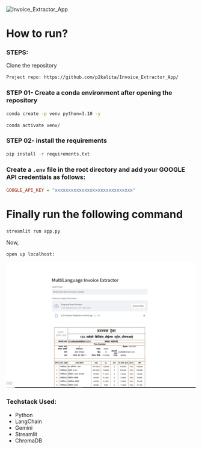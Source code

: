 
![Invoice_Extractor_App](https://socialify.git.ci/p2kalita/Invoice_Extractor_App/image?language=1&name=1&owner=1&pattern=Signal&stargazers=1&theme=Light)
# How to run?
### STEPS:

Clone the repository

```bash
Project repo: https://github.com/p2kalita/Invoice_Extractor_App/
```

### STEP 01- Create a conda environment after opening the repository

```bash
conda create -p venv python=3.10 -y
```

```bash
conda activate venv/
```

### STEP 02- install the requirements
```bash
pip install -r requirements.txt
```


### Create a `.env` file in the root directory and add your GOOGLE API credentials as follows:

```ini
GOOGLE_API_KEY = "xxxxxxxxxxxxxxxxxxxxxxxxxxxxx"
```




# Finally run the following command
```
streamlit run app.py
```

Now,

```
open up localhost:
```


![alt text](https://github.com/p2kalita/Invoice_Extractor_App/blob/main/Capture.JPG)



### Techstack Used:

- Python
- LangChain
- Gemini
- Streamlit
- ChromaDB


